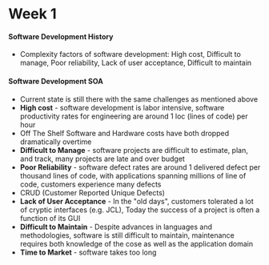 # Week 1

#### Software Development History
* Complexity factors of software development: High cost, Difficult to manage, Poor reliability, Lack of user acceptance, Difficult to maintain

#### Software Development SOA
* Current state is still there with the same challenges as mentioned above
* **High cost** - software development is labor intensive, software productivity rates for engineering are around 1 loc (lines of code) per hour
* Off The Shelf Software and Hardware costs have both dropped dramatically overtime
* **Difficult to Manage** - software projects are difficult to estimate, plan, and track, many projects are late and over budget
* **Poor Reliability** - software defect rates are around 1 delivered defect per thousand lines of code, with applications spanning millions of line of code, customers experience many defects
* CRUD (Customer Reported Unique Defects)
* **Lack of User Acceptance** - In the "old days", customers tolerated a lot of cryptic interfaces (e.g. JCL), Today the success of a project is often a function of its GUI
* **Difficult to Maintain** - Despite advances in languages and methodologies, software is still difficult to maintain, maintenance requires both knowledge of the cose as well as the application domain
* **Time to Market** - software takes too long 
